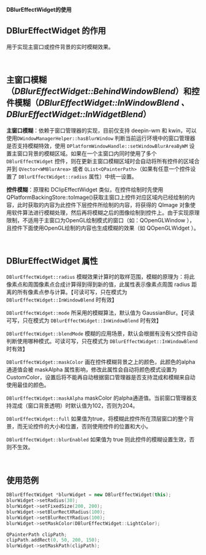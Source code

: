 

**DBlurEffectWidget的使用**



## DBlurEffectWidget 的作用

用于实现主窗口或控件背景的实时模糊效果。

<br>

## 主窗口模糊（*DBlurEffectWidget::BehindWindowBlend*）和控件模糊（*DBlurEffectWidget::InWindowBlend 、DBlurEffectWidget::InWidgetBlend*）

**主窗口模糊**：依赖于窗口管理器的实现，目前仅支持 deepin-wm 和 kwin，可以使用`DWindowManagerHelper::hasBlurWindow` 判断当前运行环境中的窗口管理器是否支持模糊特效，使用 `DPlatformWindowHandle::setWindowBlurAreaByWM` 设置主窗口背景的模糊区域。如果在一个主窗口内同时使用了多个 `DBlurEffectWidget` 控件，则在更新主窗口模糊区域时会自动将所有控件的区域合并到 `QVector<WMBlurArea>` 或者 `QList<QPainterPath>`（如果有任意一个控件设置了 `DBlurEffectWidget::radius` 属性）中统一设置。

**控件模糊**：原理和 DClipEffectWidget 类似，在控件绘制时先使用 QPlatformBackingStore::toImage()获取主窗口上控件对应区域内已经绘制的内容，此时获取的内容为此控件下层控件所绘制的内容，将获得的 QImage 对象使用软件算法进行模糊处理，然后再将模糊之后的图像绘制到控件上。由于实现原理限制，不适用于主窗口为OpenGL绘制模式的窗口（如：QOpenGLWindow ），且控件下面使用OpenGL绘制的内容也生成模糊的效果（如 QOpenGLWidget ）。

<br>

## DBlurEffectWidget 属性

`DBlurEffectWidget::radius` 模糊效果计算时的取样范围，模糊的原理为：将此像素点和周围像素点合成计算得到得到新的值，此属性表示像素点周围 radius 距离的所有像素点参与计算。【可读可写，只在模式为 `DBlurEffectWidget::InWindowBlend` 时有效】

`DBlurEffectWidget::mode` 所采用的模糊算法，默认值为 GaussianBlur。【可读可写，只在模式为 `DBlurEffectWidget::InWindowBlend` 时有效】

`DBlurEffectWidget::blendMode` 模糊的应用场景，默认会根据有没有父控件自动判断使用哪种模式。可读可写，只在模式为 `DBlurEffectWidget::InWindowBlend` 时有效】

`DBlurEffectWidget::maskColor` 画在控件模糊背景之上的颜色，此颜色的alpha通道值会被 maskAlpha 属性影响，修改此属性会自动将颜色模式设置为 CustomColor，设置后将不能再自动根据窗口管理器是否支持混成和模糊来自动使用最佳的颜色。

`DBlurEffectWidget::maskAlpha` maskColor 的alpha通道值。当前窗口管理器支持混成（窗口背景透明）时默认值为102，否则为204。

`DBlurEffectWidget::full` 如果值为true，将模糊此控件所在顶层窗口的整个背景，而无论控件的大小和位置，否则使用控件的位置和大小。

`DBlurEffectWidget::blurEnabled` 如果值为 true 则此控件的模糊设置生效，否则不生效。

<br>

## 使用范例

```cpp
DBlurEffectWidget *blurWidget = new DBlurEffectWidget(this);
blurWidget->setRadius(30);
blurWidget->setFixedSize(200, 200);
blurWidget->setBlurRectXRadius(100);
blurWidget->setBlurRectYRadius(100);
blurWidget->setMaskColor(DBlurEffectWidget::LightColor);

QPainterPath clipPath;
clipPath.addRect(0, 50, 200, 150);
blurWidget->setMaskPath(clipPath);
```